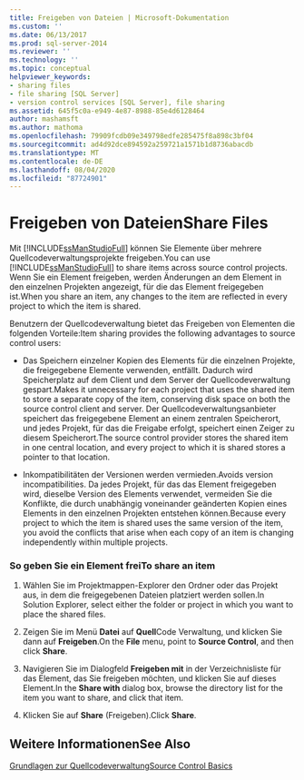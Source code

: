 ```yaml
---
title: Freigeben von Dateien | Microsoft-Dokumentation
ms.custom: ''
ms.date: 06/13/2017
ms.prod: sql-server-2014
ms.reviewer: ''
ms.technology: ''
ms.topic: conceptual
helpviewer_keywords:
- sharing files
- file sharing [SQL Server]
- version control services [SQL Server], file sharing
ms.assetid: 645f5c0a-e949-4e87-8988-85e4d6128464
author: mashamsft
ms.author: mathoma
ms.openlocfilehash: 79909fcdb09e349798edfe285475f8a898c3bf04
ms.sourcegitcommit: ad4d92dce894592a259721a1571b1d8736abacdb
ms.translationtype: MT
ms.contentlocale: de-DE
ms.lasthandoff: 08/04/2020
ms.locfileid: "87724901"
---
```

# <a name="share-files"></a><span data-ttu-id="f0de0-102">Freigeben von Dateien</span><span class="sxs-lookup"><span data-stu-id="f0de0-102">Share Files</span></span>
  <span data-ttu-id="f0de0-103">Mit [!INCLUDE[ssManStudioFull](../includes/ssmanstudiofull-md.md)] können Sie Elemente über mehrere Quellcodeverwaltungsprojekte freigeben.</span><span class="sxs-lookup"><span data-stu-id="f0de0-103">You can use [!INCLUDE[ssManStudioFull](../includes/ssmanstudiofull-md.md)] to share items across source control projects.</span></span> <span data-ttu-id="f0de0-104">Wenn Sie ein Element freigeben, werden Änderungen an dem Element in den einzelnen Projekten angezeigt, für die das Element freigegeben ist.</span><span class="sxs-lookup"><span data-stu-id="f0de0-104">When you share an item, any changes to the item are reflected in every project to which the item is shared.</span></span>  
  
 <span data-ttu-id="f0de0-105">Benutzern der Quellcodeverwaltung bietet das Freigeben von Elementen die folgenden Vorteile:</span><span class="sxs-lookup"><span data-stu-id="f0de0-105">Item sharing provides the following advantages to source control users:</span></span>  
  
-   <span data-ttu-id="f0de0-106">Das Speichern einzelner Kopien des Elements für die einzelnen Projekte, die freigegebene Elemente verwenden, entfällt. Dadurch wird Speicherplatz auf dem Client und dem Server der Quellcodeverwaltung gespart.</span><span class="sxs-lookup"><span data-stu-id="f0de0-106">Makes it unnecessary for each project that uses the shared item to store a separate copy of the item, conserving disk space on both the source control client and server.</span></span> <span data-ttu-id="f0de0-107">Der Quellcodeverwaltungsanbieter speichert das freigegebene Element an einem zentralen Speicherort, und jedes Projekt, für das die Freigabe erfolgt, speichert einen Zeiger zu diesem Speicherort.</span><span class="sxs-lookup"><span data-stu-id="f0de0-107">The source control provider stores the shared item in one central location, and every project to which it is shared stores a pointer to that location.</span></span>  
  
-   <span data-ttu-id="f0de0-108">Inkompatibilitäten der Versionen werden vermieden.</span><span class="sxs-lookup"><span data-stu-id="f0de0-108">Avoids version incompatibilities.</span></span> <span data-ttu-id="f0de0-109">Da jedes Projekt, für das das Element freigegeben wird, dieselbe Version des Elements verwendet, vermeiden Sie die Konflikte, die durch unabhängig voneinander geänderten Kopien eines Elements in den einzelnen Projekten entstehen können.</span><span class="sxs-lookup"><span data-stu-id="f0de0-109">Because every project to which the item is shared uses the same version of the item, you avoid the conflicts that arise when each copy of an item is changing independently within multiple projects.</span></span>  
  
### <a name="to-share-an-item"></a><span data-ttu-id="f0de0-110">So geben Sie ein Element frei</span><span class="sxs-lookup"><span data-stu-id="f0de0-110">To share an item</span></span>  
  
1.  <span data-ttu-id="f0de0-111">Wählen Sie im Projektmappen-Explorer den Ordner oder das Projekt aus, in dem die freigegebenen Dateien platziert werden sollen.</span><span class="sxs-lookup"><span data-stu-id="f0de0-111">In Solution Explorer, select either the folder or project in which you want to place the shared files.</span></span>  
  
2.  <span data-ttu-id="f0de0-112">Zeigen Sie im Menü **Datei** auf **Quell**Code Verwaltung, und klicken Sie dann auf **Freigeben**.</span><span class="sxs-lookup"><span data-stu-id="f0de0-112">On the **File** menu, point to **Source Control**, and then click **Share**.</span></span>  
  
3.  <span data-ttu-id="f0de0-113">Navigieren Sie im Dialogfeld **Freigeben mit** in der Verzeichnisliste für das Element, das Sie freigeben möchten, und klicken Sie auf dieses Element.</span><span class="sxs-lookup"><span data-stu-id="f0de0-113">In the **Share with** dialog box, browse the directory list for the item you want to share, and click that item.</span></span>  
  
4.  <span data-ttu-id="f0de0-114">Klicken Sie auf **Share** (Freigeben).</span><span class="sxs-lookup"><span data-stu-id="f0de0-114">Click **Share**.</span></span>  
  
## <a name="see-also"></a><span data-ttu-id="f0de0-115">Weitere Informationen</span><span class="sxs-lookup"><span data-stu-id="f0de0-115">See Also</span></span>  
 [<span data-ttu-id="f0de0-116">Grundlagen zur Quellcodeverwaltung</span><span class="sxs-lookup"><span data-stu-id="f0de0-116">Source Control Basics</span></span>](../../2014/database-engine/source-control-basics.md)  
  
  
